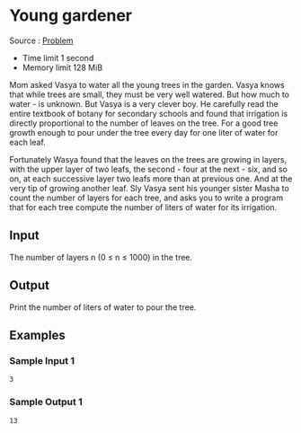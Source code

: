 # Young gardener

Source : [Problem](https://www.eolymp.com/en/problems/248)

- Time limit 1 second
- Memory limit 128 MiB

Mom asked Vasya to water all the young trees in the garden. Vasya knows that while trees are small, they must be very well watered. But how much to water - is unknown. But Vasya is a very clever boy. He carefully read the entire textbook of botany for secondary schools and found that irrigation is directly proportional to the number of leaves on the tree. For a good tree growth enough to pour under the tree every day for one liter of water for each leaf.

Fortunately Wasya found that the leaves on the trees are growing in layers, with the upper layer of two leafs, the second - four at the next - six, and so on, at each successive layer two leafs more than at previous one. And at the very tip of growing another leaf. Sly Vasya sent his younger sister Masha to count the number of layers for each tree, and asks you to write a program that for each tree compute the number of liters of water for its irrigation.

## Input

The number of layers n (0 ≤ n ≤ 1000) in the tree.

## Output

Print the number of liters of water to pour the tree.

## Examples

### Sample Input 1

    3

### Sample Output 1

    13
